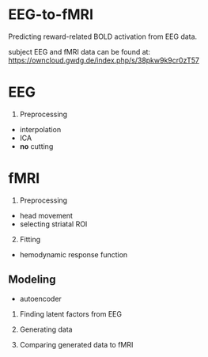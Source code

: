 # EEG-to-fMRI
Predicting reward-related BOLD activation from EEG data.

subject EEG and fMRI data can be found at: https://owncloud.gwdg.de/index.php/s/38pkw9k9cr0zT57


# EEG

1. Preprocessing

- interpolation
- ICA
- **no** cutting


# fMRI

1. Preprocessing

- head movement
- selecting striatal ROI

2. Fitting

- hemodynamic response function


## Modeling

- autoencoder

1. Finding latent factors from EEG

2. Generating data

3. Comparing generated data to fMRI

